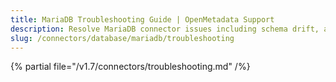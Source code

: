 ```yaml
---
title: MariaDB Troubleshooting Guide | OpenMetadata Support
description: Resolve MariaDB connector issues including schema drift, access denial, or ingestion configuration errors.
slug: /connectors/database/mariadb/troubleshooting
---
```


{% partial file="/v1.7/connectors/troubleshooting.md" /%}
